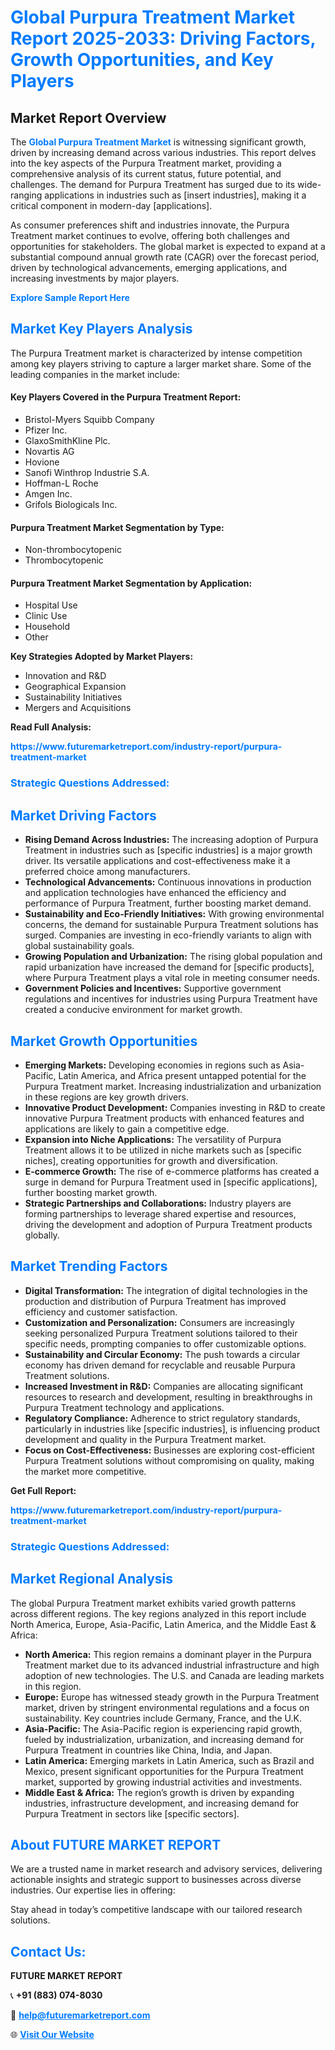 <h1 style="color: #007BFF;">Global Purpura Treatment Market Report 2025-2033: Driving Factors, Growth Opportunities, and Key Players</h1>

<section id="overview">
<h2>Market Report Overview</h2>
<p>The <a href="https://www.futuremarketreport.com/industry-report/purpura-treatment-market" style="color: #007BFF; text-decoration: none;"><strong>Global Purpura Treatment Market</strong></a> is witnessing significant growth, driven by increasing demand across various industries. This report delves into the key aspects of the Purpura Treatment market, providing a comprehensive analysis of its current status, future potential, and challenges. The demand for Purpura Treatment has surged due to its wide-ranging applications in industries such as [insert industries], making it a critical component in modern-day [applications].</p>
<p>As consumer preferences shift and industries innovate, the Purpura Treatment market continues to evolve, offering both challenges and opportunities for stakeholders. The global market is expected to expand at a substantial compound annual growth rate (CAGR) over the forecast period, driven by technological advancements, emerging applications, and increasing investments by major players.</p>
</section>

<section id="overview">
<p><a href="https://www.futuremarketreport.com/request-sample/reportId=62979" style="color: #007BFF; text-decoration: none;"><strong>Explore Sample Report Here</strong></a></p>
</section>

<section id="key-players">
<h2 style="color: #007BFF;">Market Key Players Analysis</h2>
<p>The Purpura Treatment market is characterized by intense competition among key players striving to capture a larger market share. Some of the leading companies in the market include:</p>
<h4>Key Players Covered in the Purpura Treatment Report:</h4>
<ul><li>Bristol-Myers Squibb Company</li><li>Pfizer Inc.</li><li>GlaxoSmithKline Plc.</li><li>Novartis AG</li><li>Hovione</li><li>Sanofi Winthrop Industrie S.A.</li><li>Hoffman-L Roche</li><li>Amgen Inc.</li><li>Grifols Biologicals Inc.</li></ul>
<h4>Purpura Treatment Market Segmentation by Type:</h4>
<ul><li>Non-thrombocytopenic</li><li>Thrombocytopenic</li></ul>

<h4>Purpura Treatment Market Segmentation by Application:</h4>
<ul><li>Hospital Use</li><li>Clinic Use</li><li>Household</li><li>Other</li></ul>
<p><strong>Key Strategies Adopted by Market Players:</strong></p>
<ul>
<li>Innovation and R&D</li>
<li>Geographical Expansion</li>
<li>Sustainability Initiatives</li>
<li>Mergers and Acquisitions</li>
</ul>
</section>

<section>
<p><strong>Read Full Analysis: </strong></p><a href="https://www.futuremarketreport.com/industry-report/purpura-treatment-market" style="color: #007BFF; text-decoration: none;"><strong>https://www.futuremarketreport.com/industry-report/purpura-treatment-market</strong></a>
<h3 style="color: #007BFF;">Strategic Questions Addressed:</h3>
</section>

<section id="driving-factors">
<h2 style="color: #007BFF;">Market Driving Factors</h2>
<ul>
<li><strong>Rising Demand Across Industries:</strong> The increasing adoption of Purpura Treatment in industries such as [specific industries] is a major growth driver. Its versatile applications and cost-effectiveness make it a preferred choice among manufacturers.</li>
<li><strong>Technological Advancements:</strong> Continuous innovations in production and application technologies have enhanced the efficiency and performance of Purpura Treatment, further boosting market demand.</li>
<li><strong>Sustainability and Eco-Friendly Initiatives:</strong> With growing environmental concerns, the demand for sustainable Purpura Treatment solutions has surged. Companies are investing in eco-friendly variants to align with global sustainability goals.</li>
<li><strong>Growing Population and Urbanization:</strong> The rising global population and rapid urbanization have increased the demand for [specific products], where Purpura Treatment plays a vital role in meeting consumer needs.</li>
<li><strong>Government Policies and Incentives:</strong> Supportive government regulations and incentives for industries using Purpura Treatment have created a conducive environment for market growth.</li>
</ul>
</section>

<section id="growth-opportunities">
<h2 style="color: #007BFF;">Market Growth Opportunities</h2>
<ul>
<li><strong>Emerging Markets:</strong> Developing economies in regions such as Asia-Pacific, Latin America, and Africa present untapped potential for the Purpura Treatment market. Increasing industrialization and urbanization in these regions are key growth drivers.</li>
<li><strong>Innovative Product Development:</strong> Companies investing in R&D to create innovative Purpura Treatment products with enhanced features and applications are likely to gain a competitive edge.</li>
<li><strong>Expansion into Niche Applications:</strong> The versatility of Purpura Treatment allows it to be utilized in niche markets such as [specific niches], creating opportunities for growth and diversification.</li>
<li><strong>E-commerce Growth:</strong> The rise of e-commerce platforms has created a surge in demand for Purpura Treatment used in [specific applications], further boosting market growth.</li>
<li><strong>Strategic Partnerships and Collaborations:</strong> Industry players are forming partnerships to leverage shared expertise and resources, driving the development and adoption of Purpura Treatment products globally.</li>
</ul>
</section>

<section id="trending-factors">
<h2 style="color: #007BFF;">Market Trending Factors</h2>
<ul>
<li><strong>Digital Transformation:</strong> The integration of digital technologies in the production and distribution of Purpura Treatment has improved efficiency and customer satisfaction.</li>
<li><strong>Customization and Personalization:</strong> Consumers are increasingly seeking personalized Purpura Treatment solutions tailored to their specific needs, prompting companies to offer customizable options.</li>
<li><strong>Sustainability and Circular Economy:</strong> The push towards a circular economy has driven demand for recyclable and reusable Purpura Treatment solutions.</li>
<li><strong>Increased Investment in R&D:</strong> Companies are allocating significant resources to research and development, resulting in breakthroughs in Purpura Treatment technology and applications.</li>
<li><strong>Regulatory Compliance:</strong> Adherence to strict regulatory standards, particularly in industries like [specific industries], is influencing product development and quality in the Purpura Treatment market.</li>
<li><strong>Focus on Cost-Effectiveness:</strong> Businesses are exploring cost-efficient Purpura Treatment solutions without compromising on quality, making the market more competitive.</li>
</ul>
</section>

<section>
<p><strong>Get Full Report: </strong></p><a href="https://www.futuremarketreport.com/industry-report/purpura-treatment-market" style="color: #007BFF; text-decoration: none;"><strong>https://www.futuremarketreport.com/industry-report/purpura-treatment-market</strong></a>
<h3 style="color: #007BFF;">Strategic Questions Addressed:</h3>
</section>


<section id="regional-analysis">
<h2 style="color: #007BFF;">Market Regional Analysis</h2>
<p>The global Purpura Treatment market exhibits varied growth patterns across different regions. The key regions analyzed in this report include North America, Europe, Asia-Pacific, Latin America, and the Middle East & Africa:</p>
<ul>
<li><strong>North America:</strong> This region remains a dominant player in the Purpura Treatment market due to its advanced industrial infrastructure and high adoption of new technologies. The U.S. and Canada are leading markets in this region.</li>
<li><strong>Europe:</strong> Europe has witnessed steady growth in the Purpura Treatment market, driven by stringent environmental regulations and a focus on sustainability. Key countries include Germany, France, and the U.K.</li>
<li><strong>Asia-Pacific:</strong> The Asia-Pacific region is experiencing rapid growth, fueled by industrialization, urbanization, and increasing demand for Purpura Treatment in countries like China, India, and Japan.</li>
<li><strong>Latin America:</strong> Emerging markets in Latin America, such as Brazil and Mexico, present significant opportunities for the Purpura Treatment market, supported by growing industrial activities and investments.</li>
<li><strong>Middle East & Africa:</strong> The region’s growth is driven by expanding industries, infrastructure development, and increasing demand for Purpura Treatment in sectors like [specific sectors].</li>
</ul>
</section>

<footer>
<h2 style="color: #007BFF;">About FUTURE MARKET REPORT</h2>
<p>We are a trusted name in market research and advisory services, delivering actionable insights and strategic support to businesses across diverse industries. Our expertise lies in offering:</p>

<p>Stay ahead in today’s competitive landscape with our tailored research solutions.</p>

<h2 style="color: #007BFF;">Contact Us:</h2>
<p><strong>FUTURE MARKET REPORT</strong></p>
<p>📞 <strong>+91 (883) 074-8030</strong></p>
<p>📧 <strong><a href="mailto:help@futuremarketreport.com" style="color: #007BFF;">help@futuremarketreport.com</a></strong></p>
<p>🌐 <strong><a href="https://www.futuremarketreport.com/" style="color: #007BFF;">Visit Our Website</a></strong></p>
</footer>